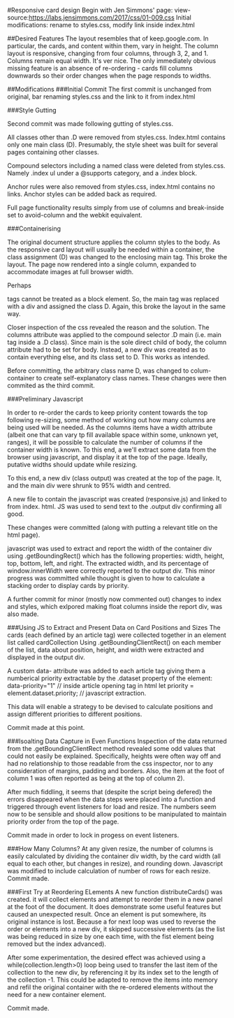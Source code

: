 #Responsive card design
Begin with Jen Simmons' page:
view-source:https://labs.jensimmons.com/2017/css/01-009.css
Initial modifications: rename to styles.css, modify link inside index.html

##Desired Features
The layout resembles that of keep.google.com. In particular, the cards, and content within them, vary in height. The column layout is responsive, changing from four columns, through 3, 2, and 1. Columns remain equal width. It's ver nice. The only immediately obvious missing feature is an absence of re-ordering - cards fill columns downwards so their order changes when the page responds to widths. 

##Modifications
###Initial Commit 
The first commit is unchanged from original, bar renaming styles.css and the link to it from index.html

###Style Gutting

Second commit was made following gutting of styles.css.

All classes other than .D were removed from styles.css. Index.html contains only one main class (D). Presumably, the style sheet was built for several pages containing other classes. 

Compound selectors including a named class were deleted from styles.css. Namely .index ul under a @supports category, and a .index block. 

Anchor rules were also removed from styles.css, index.html contains no links. Anchor styles can be added back as required. 

Full page functionality results simply from use of columns and break-inside set to avoid-column and the webkit equivalent.

###Containerising

The original document structure applies the column styles to the body. As the responsive card layout will usually be needed within a container, the class assignment (D) was changed to the enclosing main tag. This broke the layout. The page now rendered into a single column, expanded to accommodate images at full browser width. 

Perhaps <main> tags cannot be treated as a block element. So, the main tag was replaced with a div and assigned the class D. Again, this broke the layout in the same way. 

Closer inspection of the css revealed the reason and the solution. The columns attribute was applied to the compound selector .D main (i.e. main tag inside a .D class). Since main is the sole direct child of body, the column attribute had to be set for body. Instead, a new div was created as to contain everything else, and its class set to D. This works as intended. 

Before committing, the arbitrary class name D, was changed to colum-container to create self-explanatory class names. These changes were then commited as the third commit.  

###Preliminary Javascript

In order to re-order the cards to keep priority content towards the top following re-sizing, some method of working out how many columns are being used will be needed. As the columns items have a width attribute (albeit one that can vary tp fill available space within some, unknown yet, ranges), it will be possible to calculate the number of columns if the container width is known. To this end, a we'll extract some data from the browser using javascript, and display it at the top of the page. Ideally, putative widths should update while resizing.

To this end, a new div (class output) was created at the top of the page. It, and the main div were shrunk to 95% width and centred.

A new file to contain the javascript was created (responsive.js) and linked to from index. html. JS was used to send text to the .output div confirming all good. 

These changes were committed (along with putting a relevant title on the html page).

javascript was used to extract and report the width of the container div using .getBoundingRect() which has the following properties: width, height, top, bottom, left, and right. The extracted width, and its percentage of window.innerWidth were correctly reported to the output div. This minor progress was committed while thought is given to how to calculate a stacking order to display cards by priority. 

A further commit for minor (mostly now commented out) changes to index and styles, which exlpored making float columns inside the report div, was also made.
 
###Using JS to Extract and Present Data on Card Positions and Sizes
The cards (each defined by an article tag) were collected together in an element list called cardCollection
Using .getBoundingClientRect() on each member of the list, data about position, height, and width were extracted and displayed in the output div.

A custom data- attribute was added to each article tag giving them a numberical priority extractable by the .dataset property of the element:
data-priority="1" // inside article opening tag in html
let priority = element.dataset.priority; // javascript extraction.

This data will enable a strategy to be devised to calculate positions and assign different priorities to different positions.

Commit made at this point.

###Isoalting Data Capture in Even Functions
Inspection of the data returned from the .getBoundingClientRect method revealed some odd values that could not easily be explained. Specifically, heights were often way off and had no relationship to those readable from the css inspector, nor to any consideration of margins, padding and borders. Also, the item at the foot of column 1 was often reported as being at the top of column 2).

After much fiddling, it seems that (despite the script being defered) the errors disappeared when the data steps were placed into a function and triggered through event listeners for load and resize. The numbers seem now to be sensible and should allow positions to be manipulated to maintain priority order from the top of the page.

Commit made in order to lock in progess on event listeners.

###How Many Columns?
At any given resize, the number of columns is easily calculated by dividing the container div width, by the card width (all equal to each other, but changes in resize), and rounding down. Javascript was modified to include calculation of number of rows for each resize. Commit made. 

###First Try at Reordering ELements
A new function distributeCards() was created. it will collect elements and attempt to reorder them in a new panel at the foot of the document. It does demonstrate some useful features but caused an unexpected result. Once an element is put somewhere, its original instance is lost. Because a for next loop was used to reverse the order or elements into a new div, it skipped successive elements (as the list was being reduced in size by one each time, with the fist element being removed but the index advanced). 

After some experimentation, the desired effect was achieved using a while(collection.length>0) loop being used to transfer the last item of the collection to the new div, by referencing it by its index set to the length of the collection -1. This could be adapted to remove the items into memory and refil the original container with the re-ordered elements without the need for a new container element. 

Commit made.






